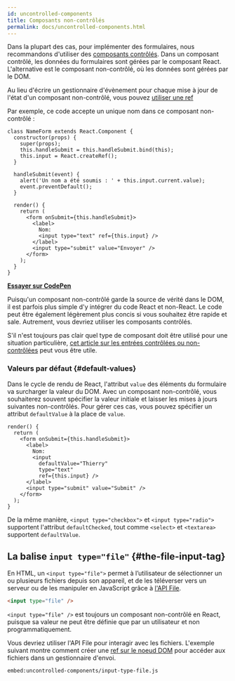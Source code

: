 ```yaml
---
id: uncontrolled-components
title: Composants non-contrôlés
permalink: docs/uncontrolled-components.html
---
```


Dans la plupart des cas, pour implémenter des formulaires, nous recommandons d'utiliser des [composants contrôlés](/docs/forms.html). Dans un composant contrôlé, les données du formulaires sont gérées par le composant React. L'alternative est le composant non-contrôlé, où les données sont gérées par le DOM.

Au lieu d'écrire un gestionnaire d'évènement pour chaque mise à jour de l'état d'un composant non-contrôlé, vous pouvez [utiliser une ref](/docs/refs-and-the-dom.html)

Par exemple, ce code accepte un unique nom dans ce composant non-contrôlé :

```javascript{5,9,18}
class NameForm extends React.Component {
  constructor(props) {
    super(props);
    this.handleSubmit = this.handleSubmit.bind(this);
    this.input = React.createRef();
  }

  handleSubmit(event) {
    alert('Un nom a été soumis : ' + this.input.current.value);
    event.preventDefault();
  }

  render() {
    return (
      <form onSubmit={this.handleSubmit}>
        <label>
          Nom:
          <input type="text" ref={this.input} />
        </label>
        <input type="submit" value="Envoyer" />
      </form>
    );
  }
}
```

[**Essayer sur CodePen**](https://codepen.io/gaearon/pen/WooRWa?editors=0010)

Puisqu'un composant non-contrôlé garde la source de vérité dans le DOM, il est parfois plus simple d'y intégrer du code React et non-React. Le code peut être également légèrement plus concis si vous souhaitez être rapide et sale. Autrement, vous devriez utiliser les composants contrôlés.

S'il n'est toujours pas clair quel type de composant doit être utilisé pour une situation particulière, [cet article sur les entrées contrôlées ou non-contrôlées](http://goshakkk.name/controlled-vs-uncontrolled-inputs-react/) peut vous être utile.

### Valeurs par défaut {#default-values}

Dans le cycle de rendu de React, l'attribut `value` des éléments du formulaire va surcharger la valeur du DOM. Avec un composant non-contrôlé, vous souhaiterez souvent spécifier la valeur initiale et laisser les mises à jours suivantes non-contrôlés. Pour gérer ces cas, vous pouvez spécifier un attribut `defaultValue` à la place de `value`.

```javascript{7}
render() {
  return (
    <form onSubmit={this.handleSubmit}>
      <label>
        Nom:
        <input
          defaultValue="Thierry"
          type="text"
          ref={this.input} />
      </label>
      <input type="submit" value="Submit" />
    </form>
  );
}
```

De la même manière, `<input type="checkbox">` et `<input type="radio">` supportent l'attribut `defaultChecked`, tout comme `<select>` et `<textarea>` supportent `defaultValue`.

## La balise `input type="file"` {#the-file-input-tag}

En HTML, un `<input type="file">` permet à l’utilisateur de sélectionner un ou plusieurs fichiers depuis son appareil, et de les téléverser vers un serveur ou de les manipuler en JavaScript grâce à [l'API File](https://developer.mozilla.org/en-US/docs/Web/API/File/Using_files_from_web_applications).

```html
<input type="file" />
```

`<input type="file" />` est toujours un composant non-contrôlé en React, puisque sa valeur ne peut être définie que par un utilisateur et non programmatiquement.

Vous devriez utiliser l'API File pour interagir avec les fichiers. L'exemple suivant montre comment créer une [ref sur le noeud DOM](/docs/refs-and-the-dom.html) pour accéder aux fichiers dans un gestionnaire d'envoi.


`embed:uncontrolled-components/input-type-file.js`

[](codepen://uncontrolled-components/input-type-file)

